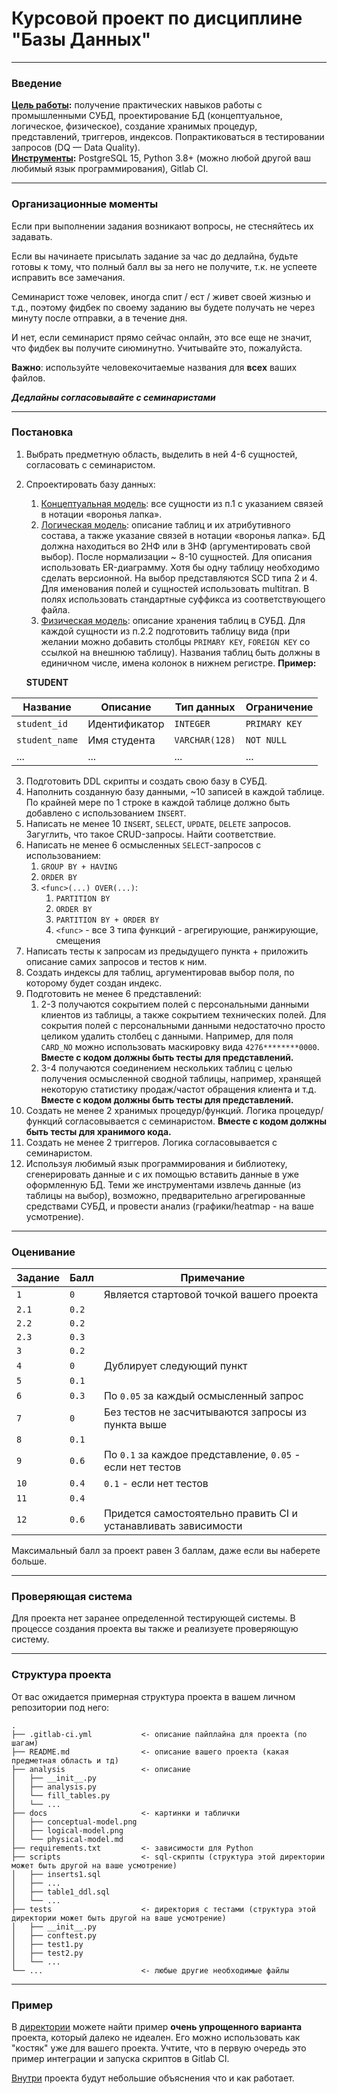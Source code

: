 # Курсовой проект по дисциплине "Базы Данных"

---

### Введение

<b><u>Цель работы</u>:</b> получение практических навыков работы с промышленными СУБД, проектирование
БД (концептуальное, логическое, физическое), создание хранимых процедур, представлений,
триггеров, индексов. Попрактиковаться в тестировании запросов (DQ — Data Quality).  
<b><u>Инструменты</u>:</b> PostgreSQL 15, Python 3.8+ (можно любой другой ваш любимый язык программирования), Gitlab CI.

---

### Организационные моменты

Если при выполнении задания возникают вопросы, не стесняйтесь их задавать.

Если вы начинаете присылать задание за час до дедлайна, будьте готовы к тому, что полный балл вы
за него не получите, т.к. не успеете исправить все замечания.

Семинарист тоже человек, иногда спит / ест / живет своей жизнью и т.д., поэтому фидбек по своему
заданию вы будете получать не через минуту после отправки, а в течение дня.

И нет, если семинарист прямо сейчас онлайн, это все еще не значит, что фидбек вы получите
сиюминутно. Учитывайте это, пожалуйста.

**Важно**: используйте человекочитаемые названия для **всех** ваших файлов.

**_Дедлайны согласовывайте с семинаристами_**

---

### Постановка

1. Выбрать предметную область, выделить в ней 4-6 сущностей, согласовать с семинаристом.
2. Спроектировать базу данных:
   1. <u>Концептуальная модель</u>: все сущности из п.1 с указанием связей в нотации «воронья лапка». 
   2. <u>Логическая модель</u>: описание таблиц и их атрибутивного состава, а также указание связей в нотации «воронья 
   лапка». БД должна находиться во 2НФ или в 3НФ (аргументировать свой выбор). После нормализации ~ 8-10 сущностей. 
   Для описания использовать ER-диаграмму. Хотя бы одну таблицу необходимо сделать версионной. На выбор представляются 
   SCD типа 2 и 4. Для именования полей и сущностей использовать multitran. В полях использовать стандартные суффикса из
   соответствующего файла. 
   3. <u>Физическая модель</u>: описание хранения таблиц в СУБД. Для каждой сущности из п.2.2 подготовить таблицу вида
   (при желании можно добавить столбцы `PRIMARY KEY`, `FOREIGN KEY` со ссылкой на внешнюю таблицу). Названия таблиц 
   быть должны в единичном числе, имена колонок в нижнем регистре. **Пример:**  
    

   **STUDENT**   

| Название       | Описание      | Тип данных     | Ограничение   |
|----------------| ------------- | -------------- |---------------|
| `student_id`   | Идентификатор | `INTEGER`      | `PRIMARY KEY` |
| `student_name` | Имя студента  | `VARCHAR(128)` | `NOT NULL`    |
| ...            | ...           | ...            | ...           |

 3. Подготовить DDL скрипты и создать свою базу в СУБД.
 4. Наполнить созданную базу данными, ~10 записей в каждой таблице. По крайней мере по 1
    строке в каждой таблице должно быть добавлено с использованием `INSERT`.
 5. Написать не менее 10 `INSERT`, `SELECT`, `UPDATE`, `DELETE` запросов. Загуглить, что
    такое CRUD-запросы. Найти соответствие.
 6. Написать не менее 6 осмысленных `SELECT`-запросов с использованием:
    1. `GROUP BY + HAVING`
    2. `ORDER BY`
    3. `<func>(...) OVER(...)`:
       1. `PARTITION BY`
       2. `ORDER BY`
       3. `PARTITION BY + ORDER BY`
       4. `<func>` - все 3 типа функций - агрегирующие, ранжирующие, смещения
 7. Написать тесты к запросам из предыдущего пункта + приложить описание самих запросов и тестов к ним.
 8. Создать индексы для таблиц, аргументировав выбор поля, по которому будет создан индекс.
 9. Подготовить не менее 6 представлений:
    1. 2-3 получаются сокрытием полей с персональными данными клиентов из таблицы, а
       также сокрытием технических полей. Для сокрытия полей с персональными данными
       недостаточно просто целиком удалить столбец с данными. Например, для поля
       `CARD_NO` можно использовать маскировку вида `4276********0000`.
       **Вместе с кодом должны быть тесты для представлений.**
    2. 3-4 получаются соединением нескольких таблиц с целью получения осмысленной
       сводной таблицы, например, хранящей некоторую статистику продаж/частот
       обращения клиента и т.д.
       **Вместе с кодом должны быть тесты для представлений.**
 10. Создать не менее 2 хранимых процедур/функций. Логика процедур/функций согласовывается с семинаристом. **Вместе с кодом должны быть тесты для хранимого кода.**
 11. Создать не менее 2 триггеров. Логика согласовывается с семинаристом.
 12. Используя любимый язык программирования и библиотеку, сгенерировать данные и с их помощью вставить данные в уже 
     оформленную БД. Теми же инструментами извлечь данные (из таблицы на выбор), возможно, предварительно 
     агрегированные средствами СУБД, и провести анализ (графики/heatmap - на ваше усмотрение).

---

### Оценивание

| Задание | Балл  | Примечание                                                     |
|---------| ----- |----------------------------------------------------------------|
| `1`     | `0`   | Является стартовой точкой вашего проекта                       |
| `2.1`   | `0.2` |                                                                | 
| `2.2`   | `0.2` |                                                                |
| `2.3`   | `0.3` |                                                                |
| `3`     | `0.2` |                                                                |
| `4`     | `0`   | Дублирует следующий пункт                                      |
| `5`     | `0.1` |                                                                |
| `6`     | `0.3` | По `0.05` за каждый осмысленный запрос                         |
| `7`     | `0`   | Без тестов не засчитываются запросы из пункта выше             |
| `8`     | `0.1` |                                                                |
| `9`     | `0.6` | По `0.1` за каждое представление, `0.05` - если нет тестов     |
| `10`    | `0.4` | `0.1` - если нет тестов                                        |
| `11`    | `0.4` |                                                                |
| `12`    | `0.6` | Придется самостоятельно править CI и устанавливать зависимости |

Максимальный балл за проект равен 3 баллам, даже если вы наберете больше.

---

### Проверяющая система

Для проекта нет заранее определенной тестирующей системы. В процессе создания проекта вы также и
реализуете проверяющую систему.

---

### Структура проекта
От вас ожидается примерная структура проекта в вашем личном репозитории под него:
```shell
.
├── .gitlab-ci.yml           <- описание пайплайна для проекта (по шагам)
├── README.md                <- описание вашего проекта (какая предметная область и тд)
├── analysis                 <- описание 
│   ├── __init__.py
│   ├── analysis.py
│   └── fill_tables.py
│   └── ...
├── docs                     <- картинки и таблички
│   ├── conceptual-model.png
│   ├── logical-model.png
│   └── physical-model.md
├── requirements.txt         <- зависимости для Python
├── scripts                  <- sql-скрипты (структура этой директории может быть другой на ваше усмотрение)
│   ├── inserts1.sql
│   ├── ...
│   ├── table1_ddl.sql
│   └── ...
├── tests                    <- директория с тестами (структура этой директории может быть другой на ваше усмотрение)
│   ├── __init__.py
│   ├── conftest.py
│   ├── test1.py
│   ├── test2.py
│   └── ...
└── ...                      <- любые другие необходимые файлы

```

---

### Пример

В [директории](./example) можете найти пример **очень упрощенного варианта** проекта, который далеко не идеален. 
Его можно использовать как "костяк" уже для вашего проекта. Учтите, что в первую очередь это пример интеграции и запуска
скриптов в Gitlab CI.

[Внутри](./example/tech-overview.md) проекта будут небольшие объяснения что и как работает.
